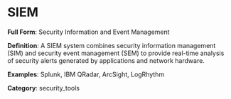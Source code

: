 # SIEM

**Full Form**: Security Information and Event Management

**Definition**: A SIEM system combines security information management (SIM) and security event management (SEM) to provide real-time analysis of security alerts generated by applications and network hardware.

**Examples**: Splunk, IBM QRadar, ArcSight, LogRhythm

**Category**: security_tools
